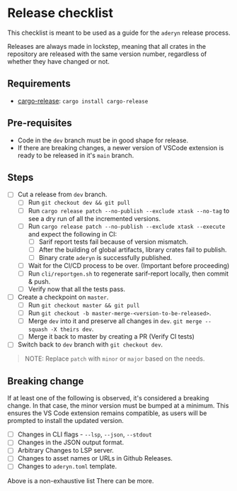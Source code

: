 # Release checklist

This checklist is meant to be used as a guide for the `aderyn` release process.

Releases are always made in lockstep, meaning that all crates in the repository
are released with the same version number, regardless of whether they have
changed or not.

## Requirements

- [cargo-release](https://github.com/crate-ci/cargo-release): `cargo install cargo-release`

## Pre-requisites

- Code in the `dev` branch must be in good shape for release.
- If there are breaking changes, a newer version of VSCode extension is ready to be released in it's `main` branch.

## Steps

- [ ] Cut a release from `dev` branch.
    - [ ] Run `git checkout dev && git pull`
    - [ ] Run `cargo release patch --no-publish --exclude xtask --no-tag` to see a dry run of all the incremented versions.
    - [ ] Run `cargo release patch --no-publish --exclude xtask --execute` and expect the following in CI:
        - [ ] Sarif report tests fail because of version mismatch.
        - [ ] After the building of global artifacts, library crates fail to publish.
        - [ ] Binary crate `aderyn` is successfully published.
    - [ ] Wait for the CI/CD process to be over. (Important before proceeding)
    - [ ] Run `cli/reportgen.sh` to regenerate sarif-report locally, then commit & push.
    - [ ] Verify now that all the tests pass.
- [ ] Create a checkpoint on `master`.
    - [ ] Run `git checkout master && git pull`
    - [ ] Run `git checkout -b master-merge-<version-to-be-released>`.
    - [ ] Merge `dev` into it and preserve all changes in `dev`. `git merge --squash -X theirs dev`.
    - [ ] Merge it back to master by creating a PR (Verify CI tests)
- [ ] Switch back to `dev` branch with `git checkout dev`.

> NOTE: Replace `patch` with `minor` or `major` based on the needs.

## Breaking change

If at least one of the following is observed, it's considered a breaking change. In that case, the minor version must be bumped at a minimum. This ensures the VS Code extension remains compatible, as users will be prompted to install the updated version.

- [ ] Changes in CLI flags - `--lsp`, `--json`, `--stdout`
- [ ] Changes in the JSON output format.
- [ ] Arbitrary Changes to LSP server.
- [ ] Changes to asset names or URLs in Github Releases.
- [ ] Changes to `aderyn.toml` template.

Above is a non-exhaustive list There can be more.
